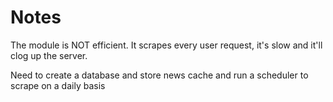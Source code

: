 # Notes
The module is NOT efficient. It scrapes every user request, it's slow and it'll clog up the server. 

Need to create a database and store news cache and run a scheduler to scrape on a daily basis